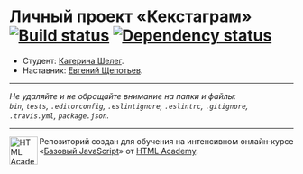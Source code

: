 # Личный проект «Кекстаграм» [![Build status][travis-image]][travis-url] [![Dependency status][dependency-image]][dependency-url]

* Студент: [Катерина Шелег](https://up.htmlacademy.ru/javascript/7/user/43436).
* Наставник: [Евгений Щепотьев](https://htmlacademy.ru/profile/id125753).

---

_Не удаляйте и не обращайте внимание на папки и файлы:_<br>
_`bin`, `tests`, `.editorconfig`, `.eslintignore`, `.eslintrc`, `.gitignore`, `.travis.yml`, `package.json`._

---

<a href="https://htmlacademy.ru/intensive/javascript"><img align="left" width="50" height="50" title="HTML Academy" src="https://up.htmlacademy.ru/static/img/intensive/javascript/logo-for-github.svg"></a>

Репозиторий создан для обучения на интенсивном онлайн‑курсе «[Базовый JavaScript](https://htmlacademy.ru/intensive/javascript)» от [HTML Academy](https://htmlacademy.ru).

[travis-image]: https://travis-ci.org/htmlacademy-javascript/43436-kekstagram.svg?branch=master
[travis-url]: https://travis-ci.org/htmlacademy-javascript/43436-kekstagram
[dependency-image]: https://david-dm.org/htmlacademy-javascript/43436-kekstagram.svg?style=flat-square
[dependency-url]: https://david-dm.org/htmlacademy-javascript/43436-kekstagram

